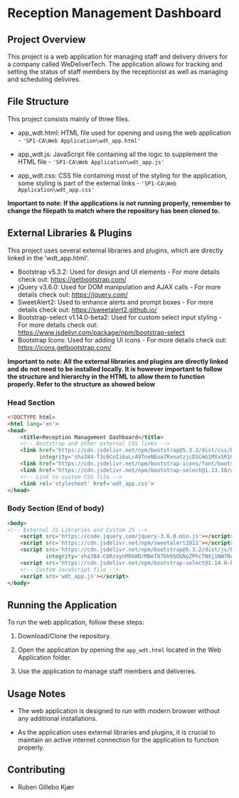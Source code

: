 # Reception Management Dashboard

## Project Overview 

This project is a web application for managing staff and delivery drivers for a company called WeDeliverTech. The application allows for tracking and setting the status of staff members by the receptionist as well as managing and scheduling delivires. 

## File Structure

This project consists mainly of three files.

- app_wdt.html: HTML file used for opening and using the web application - ```'SP1-CA\Web Application\wdt_app.html'``` 

- app_wdt.js: JavaScript file containing all the logic to supplement the HTML file - ```'SP1-CA\Web Application\wdt_app.js'```

- app_wdt.css: CSS file containing most of the styling for the application, some styling is part of the external links - ```'SP1-CA\Web Application\wdt_app.css'```

**Important to note: If the applications is not running properly, remember to change the filepath to match where the repository has been cloned to.**

## External Libraries & Plugins

This project uses several external libraries and plugins, which are directly linked in the 'wdt_app.html'. 

- Bootstrap v5.3.2: Used for design and UI elements - For more details check out: https://getbootstrap.com/
- jQuery v3.6.0: Used for DOM manipulation and AJAX calls - For more details check out: https://jquery.com/
- SweetAlert2: Used to enhance alerts and prompt boxes - For more details check out: https://sweetalert2.github.io/
- Bootstrap-select v1.14.0-beta2: Used for custom select input styling - For more details check out: https://www.jsdelivr.com/package/npm/bootstrap-select
- Bootstrap Icons: Used for adding UI icons - For more details check out: https://icons.getbootstrap.com/

**Important to note: All the external libraries and plugins are directly linked and do not need to be installed locally. It is however important to follow the structure and hierarchy in the HTML to allow them to function properly. Refer to the structure as showed below**


### Head Section
```html
<!DOCTYPE html>
<html lang='en'>
<head>
    <title>Reception Management Dashboard</title>
    <!-- Bootstrap and other external CSS links -->
    <link href='https://cdn.jsdelivr.net/npm/bootstrap@5.3.2/dist/css/bootstrap.min.css' rel='stylesheet' 
          integrity='sha384-T3c6CoIi6uLrA9TneNEoa7RxnatzjcDSCmG1MXxSR1GAsXEV/Dwwykc2MPK8M2HN' crossorigin='anonymous'>
    <link href='https://cdn.jsdelivr.net/npm/bootstrap-icons/font/bootstrap-icons.css' rel='stylesheet'>
    <link href='https://cdn.jsdelivr.net/npm/bootstrap-select@1.13.18/dist/css/bootstrap-select.min.css' rel='stylesheet'>
    <!-- Link to custom CSS file -->
    <link rel='stylesheet' href='wdt_app.css'>
</head>
```

### Body Section (End of body)
```html
<body>
<!-- External JS Libraries and Custom JS -->
    <script src='https://code.jquery.com/jquery-3.6.0.min.js'></script>
    <script src='https://cdn.jsdelivr.net/npm/sweetalert2@11'></script>
    <script src='https://cdn.jsdelivr.net/npm/bootstrap@5.3.2/dist/js/bootstrap.bundle.min.js' 
            integrity='sha384-C6RzsynM9kWDrMNeT87bh95OGNyZPhcTNXj1NW7RuBCsyN/o0jlpcV8Qyq46cDfL' crossorigin='anonymous'></script>
    <script src='https://cdn.jsdelivr.net/npm/bootstrap-select@1.14.0-beta2/dist/js/bootstrap-select.min.js'></script>
    <!-- Custom JavaScript file -->
    <script src='wdt_app.js'></script>
</body>
```

## Running the Application

To run the web application, follow these steps:

1. Download/Clone the repository. 

2. Open the application by opening the `app_wdt.html` located in the Web Application folder. 

3. Use the application to manage staff members and deliveries. 

## Usage Notes

- The web application is designed to run with modern browser without any additional installations. 

- As the application uses external libraries and plugins, it is crucial to maintain an active internet connection for the application to function properly.

## Contributing

- Ruben Gillebo Kjær 